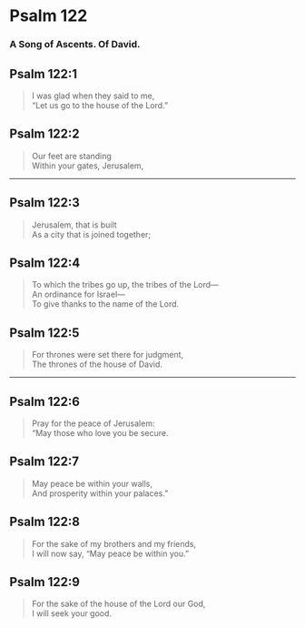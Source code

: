 # Psalm 122

### A Song of Ascents. Of David.

## Psalm 122:1

> I was glad when they said to me,  
> “Let us go to the house of the Lord.”

## Psalm 122:2

> Our feet are standing  
> Within your gates, Jerusalem,

---

## Psalm 122:3

> Jerusalem, that is built  
> As a city that is joined together;

## Psalm 122:4

> To which the tribes go up, the tribes of the Lord—  
> An ordinance for Israel—  
> To give thanks to the name of the Lord.

## Psalm 122:5

> For thrones were set there for judgment,  
> The thrones of the house of David.

---

## Psalm 122:6

> Pray for the peace of Jerusalem:  
> “May those who love you be secure.

## Psalm 122:7

> May peace be within your walls,  
> And prosperity within your palaces.”

## Psalm 122:8

> For the sake of my brothers and my friends,  
> I will now say, “May peace be within you.”

## Psalm 122:9

> For the sake of the house of the Lord our God,  
> I will seek your good.
